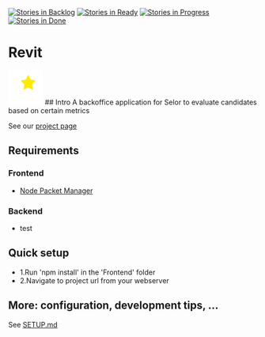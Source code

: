 [![Stories in Backlog](https://badge.waffle.io/osoc16/Revit.png?label=backlog&title=Backlog)](http://waffle.io/osoc16/Revit)
[![Stories in Ready](https://badge.waffle.io/osoc16/Revit.png?label=ready&title=Ready)](http://waffle.io/osoc16/Revit)
[![Stories in Progress](https://badge.waffle.io/osoc16/Revit.png?label=In%20Progress&title=In%20Progress)](http://waffle.io/osoc16/Revit)
[![Stories in Done](https://badge.waffle.io/osoc16/Revit.png?label=Done&title=Done)](http://waffle.io/osoc16/Revit)

# Revit
<img src="https://github.com/osoc16/Revit/blob/master/Source/Frontend/img/icons/logo-min.png" alt="Datex II linker" height="70">
## Intro
A backoffice application for Selor to evaluate candidates based on certain metrics

See our [project page](https://github.com/osoc16/Revit)

## Requirements

### Frontend
- [Node Packet Manager](https://www.npmjs.com/) 

### Backend
- test

## Quick setup
- 1.Run 'npm install' in the 'Frontend' folder
- 2.Navigate to project url from your webserver


## More: configuration, development tips, ...
See [SETUP.md](SETUP.md)
